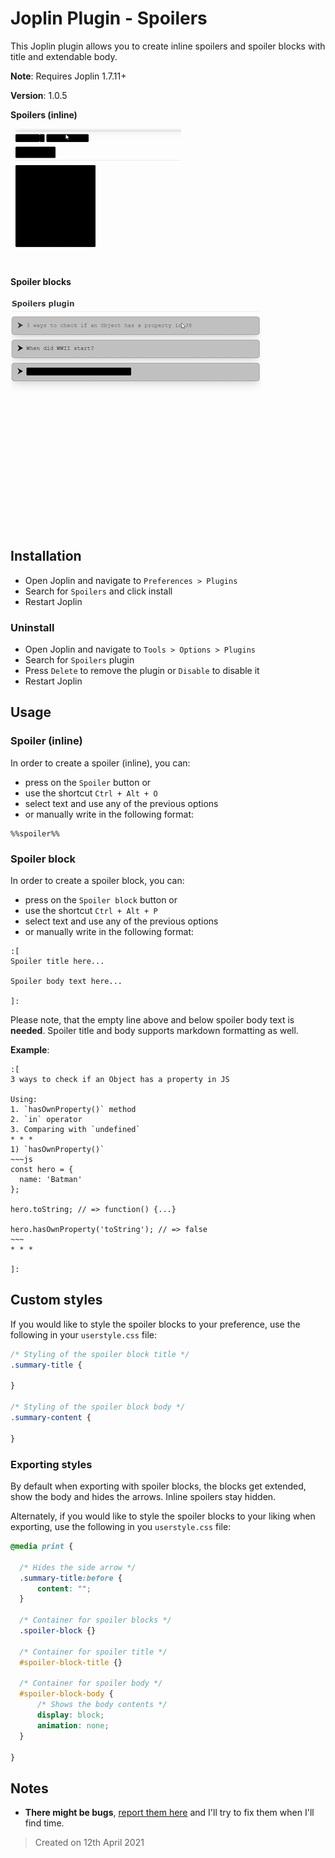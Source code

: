 # Joplin Plugin - Spoilers

This Joplin plugin allows you to create inline spoilers and spoiler blocks with title and extendable body.

**Note**: Requires Joplin 1.7.11+

**Version**: 1.0.5

**Spoilers (inline)**

![](./docs/inline-spoiler-preview.gif)

**Spoiler blocks**

![](./docs/spoiler-block-preview.gif)



## Installation

- Open Joplin and navigate to `Preferences > Plugins`
- Search for `Spoilers` and click install
- Restart Joplin

### Uninstall

- Open Joplin and navigate to `Tools > Options > Plugins`
- Search for `Spoilers` plugin
- Press `Delete` to remove the plugin or `Disable` to disable it
- Restart Joplin

## Usage

### Spoiler (inline)

In order to create a spoiler (inline), you can:
- press on the `Spoiler` button or
- use the shortcut `Ctrl + Alt + O`
- select text and use any of the previous options
- or manually write in the following format:

```
%%spoiler%%
```

### Spoiler block

In order to create a spoiler block, you can:
- press on the `Spoiler block` button or
- use the shortcut `Ctrl + Alt + P`
- select text and use any of the previous options
- or manually write in the following format:

```
:[
Spoiler title here...

Spoiler body text here...

]:
```

Please note, that the empty line above and below spoiler body text is **needed**.
Spoiler title and body supports markdown formatting as well.

**Example**:
```
:[
3 ways to check if an Object has a property in JS

Using:
1. `hasOwnProperty()` method
2. `in` operator
3. Comparing with `undefined`
* * *
1) `hasOwnProperty()`
~~~js
const hero = {
  name: 'Batman'
};

hero.toString; // => function() {...}

hero.hasOwnProperty('toString'); // => false
~~~
* * *

]:
```

## Custom styles

If you would like to style the spoiler blocks to your preference, use the following in your `userstyle.css` file:


```css
/* Styling of the spoiler block title */
.summary-title {
  
}

/* Styling of the spoiler block body */
.summary-content {
  
}
```

### Exporting styles

By default when exporting with spoiler blocks, the blocks get extended, show the body and hides the arrows. Inline spoilers stay hidden.

Alternately, if you would like to style the spoiler blocks to your liking when exporting, use the following in you `userstyle.css` file:
```css
@media print {

  /* Hides the side arrow */
  .summary-title:before {
      content: "";
  }

  /* Container for spoiler blocks */
  .spoiler-block {}

  /* Container for spoiler title */
  #spoiler-block-title {}
  
  /* Container for spoiler body */
  #spoiler-block-body {
      /* Shows the body contents */
      display: block;
      animation: none;
  }

}
```

## Notes

- **There might be bugs**, [report them here](https://github.com/martinkorelic/joplin-plugin-spoilers/issues) and I'll try to fix them when I'll find time.

> Created on 12th April 2021